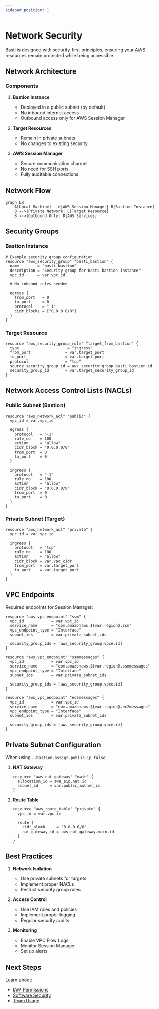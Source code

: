 ```yaml
---
sidebar_position: 1
---
```


# Network Security

Basti is designed with security-first principles, ensuring your AWS resources remain protected while being accessible.

## Network Architecture

### Components

1. **Bastion Instance**
   - Deployed in a public subnet (by default)
   - No inbound internet access
   - Outbound access only for AWS Session Manager

2. **Target Resources**
   - Remain in private subnets
   - No changes to existing security

3. **AWS Session Manager**
   - Secure communication channel
   - No need for SSH ports
   - Fully auditable connections

## Network Flow

```mermaid
graph LR
    A[Local Machine] -->|AWS Session Manager| B[Bastion Instance]
    B -->|Private Network| C[Target Resource]
    B -->|Outbound Only| D[AWS Services]
```

## Security Groups

### Bastion Instance

```hcl
# Example security group configuration
resource "aws_security_group" "basti_bastion" {
  name        = "basti-bastion"
  description = "Security group for Basti bastion instance"
  vpc_id      = var.vpc_id
  
  # No inbound rules needed
  
  egress {
    from_port   = 0
    to_port     = 0
    protocol    = "-1"
    cidr_blocks = ["0.0.0.0/0"]
  }
}
```

### Target Resource

```hcl
resource "aws_security_group_rule" "target_from_bastion" {
  type                     = "ingress"
  from_port               = var.target_port
  to_port                 = var.target_port
  protocol                = "tcp"
  source_security_group_id = aws_security_group.basti_bastion.id
  security_group_id       = var.target_security_group_id
}
```

## Network Access Control Lists (NACLs)

### Public Subnet (Bastion)

```hcl
resource "aws_network_acl" "public" {
  vpc_id = var.vpc_id
  
  egress {
    protocol   = "-1"
    rule_no    = 100
    action     = "allow"
    cidr_block = "0.0.0.0/0"
    from_port  = 0
    to_port    = 0
  }
  
  ingress {
    protocol   = "-1"
    rule_no    = 100
    action     = "allow"
    cidr_block = "0.0.0.0/0"
    from_port  = 0
    to_port    = 0
  }
}
```

### Private Subnet (Target)

```hcl
resource "aws_network_acl" "private" {
  vpc_id = var.vpc_id
  
  ingress {
    protocol   = "tcp"
    rule_no    = 100
    action     = "allow"
    cidr_block = var.vpc_cidr
    from_port  = var.target_port
    to_port    = var.target_port
  }
}
```

## VPC Endpoints

Required endpoints for Session Manager:

```hcl
resource "aws_vpc_endpoint" "ssm" {
  vpc_id            = var.vpc_id
  service_name      = "com.amazonaws.${var.region}.ssm"
  vpc_endpoint_type = "Interface"
  subnet_ids        = var.private_subnet_ids
  
  security_group_ids = [aws_security_group.vpce.id]
}

resource "aws_vpc_endpoint" "ssmmessages" {
  vpc_id            = var.vpc_id
  service_name      = "com.amazonaws.${var.region}.ssmmessages"
  vpc_endpoint_type = "Interface"
  subnet_ids        = var.private_subnet_ids
  
  security_group_ids = [aws_security_group.vpce.id]
}

resource "aws_vpc_endpoint" "ec2messages" {
  vpc_id            = var.vpc_id
  service_name      = "com.amazonaws.${var.region}.ec2messages"
  vpc_endpoint_type = "Interface"
  subnet_ids        = var.private_subnet_ids
  
  security_group_ids = [aws_security_group.vpce.id]
}
```

## Private Subnet Configuration

When using `--bastion-assign-public-ip false`:

1. **NAT Gateway**
   ```hcl
   resource "aws_nat_gateway" "main" {
     allocation_id = aws_eip.nat.id
     subnet_id     = var.public_subnet_id
   }
   ```

2. **Route Table**
   ```hcl
   resource "aws_route_table" "private" {
     vpc_id = var.vpc_id
     
     route {
       cidr_block     = "0.0.0.0/0"
       nat_gateway_id = aws_nat_gateway.main.id
     }
   }
   ```

## Best Practices

1. **Network Isolation**
   - Use private subnets for targets
   - Implement proper NACLs
   - Restrict security group rules

2. **Access Control**
   - Use IAM roles and policies
   - Implement proper logging
   - Regular security audits

3. **Monitoring**
   - Enable VPC Flow Logs
   - Monitor Session Manager
   - Set up alerts

## Next Steps

Learn about:
- [IAM Permissions](./iam-permissions)
- [Software Security](./software-security)
- [Team Usage](../team-usage/shared-configuration)

